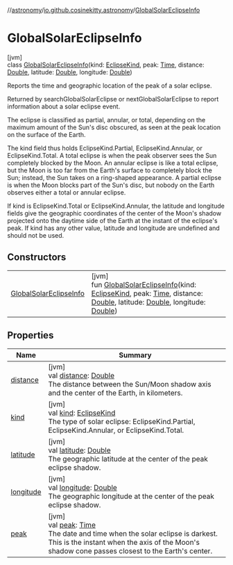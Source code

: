//[astronomy](../../../index.md)/[io.github.cosinekitty.astronomy](../index.md)/[GlobalSolarEclipseInfo](index.md)

# GlobalSolarEclipseInfo

[jvm]\
class [GlobalSolarEclipseInfo](index.md)(kind: [EclipseKind](../-eclipse-kind/index.md), peak: [Time](../-time/index.md), distance: [Double](https://kotlinlang.org/api/latest/jvm/stdlib/kotlin/-double/index.html), latitude: [Double](https://kotlinlang.org/api/latest/jvm/stdlib/kotlin/-double/index.html), longitude: [Double](https://kotlinlang.org/api/latest/jvm/stdlib/kotlin/-double/index.html))

Reports the time and geographic location of the peak of a solar eclipse.

Returned by searchGlobalSolarEclipse or nextGlobalSolarEclipse to report information about a solar eclipse event.

The eclipse is classified as partial, annular, or total, depending on the maximum amount of the Sun's disc obscured, as seen at the peak location on the surface of the Earth.

The kind field thus holds EclipseKind.Partial, EclipseKind.Annular, or EclipseKind.Total. A total eclipse is when the peak observer sees the Sun completely blocked by the Moon. An annular eclipse is like a total eclipse, but the Moon is too far from the Earth's surface to completely block the Sun; instead, the Sun takes on a ring-shaped appearance. A partial eclipse is when the Moon blocks part of the Sun's disc, but nobody on the Earth observes either a total or annular eclipse.

If kind is EclipseKind.Total or EclipseKind.Annular, the latitude and longitude fields give the geographic coordinates of the center of the Moon's shadow projected onto the daytime side of the Earth at the instant of the eclipse's peak. If kind has any other value, latitude and longitude are undefined and should not be used.

## Constructors

| | |
|---|---|
| [GlobalSolarEclipseInfo](-global-solar-eclipse-info.md) | [jvm]<br>fun [GlobalSolarEclipseInfo](-global-solar-eclipse-info.md)(kind: [EclipseKind](../-eclipse-kind/index.md), peak: [Time](../-time/index.md), distance: [Double](https://kotlinlang.org/api/latest/jvm/stdlib/kotlin/-double/index.html), latitude: [Double](https://kotlinlang.org/api/latest/jvm/stdlib/kotlin/-double/index.html), longitude: [Double](https://kotlinlang.org/api/latest/jvm/stdlib/kotlin/-double/index.html)) |

## Properties

| Name | Summary |
|---|---|
| [distance](distance.md) | [jvm]<br>val [distance](distance.md): [Double](https://kotlinlang.org/api/latest/jvm/stdlib/kotlin/-double/index.html)<br>The distance between the Sun/Moon shadow axis and the center of the Earth, in kilometers. |
| [kind](kind.md) | [jvm]<br>val [kind](kind.md): [EclipseKind](../-eclipse-kind/index.md)<br>The type of solar eclipse: EclipseKind.Partial, EclipseKind.Annular, or EclipseKind.Total. |
| [latitude](latitude.md) | [jvm]<br>val [latitude](latitude.md): [Double](https://kotlinlang.org/api/latest/jvm/stdlib/kotlin/-double/index.html)<br>The geographic latitude at the center of the peak eclipse shadow. |
| [longitude](longitude.md) | [jvm]<br>val [longitude](longitude.md): [Double](https://kotlinlang.org/api/latest/jvm/stdlib/kotlin/-double/index.html)<br>The geographic longitude at the center of the peak eclipse shadow. |
| [peak](peak.md) | [jvm]<br>val [peak](peak.md): [Time](../-time/index.md)<br>The date and time when the solar eclipse is darkest. This is the instant when the axis of the Moon's shadow cone passes closest to the Earth's center. |

